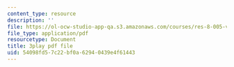 ```yaml
---
content_type: resource
description: ''
file: https://ol-ocw-studio-app-qa.s3.amazonaws.com/courses/res-8-005-vibrations-and-waves-problem-solving-fall-2012/54098fd57c22bf0a62940439e4f61443_uyofLz9Dtuw.pdf
file_type: application/pdf
resourcetype: Document
title: 3play pdf file
uid: 54098fd5-7c22-bf0a-6294-0439e4f61443
---
```


